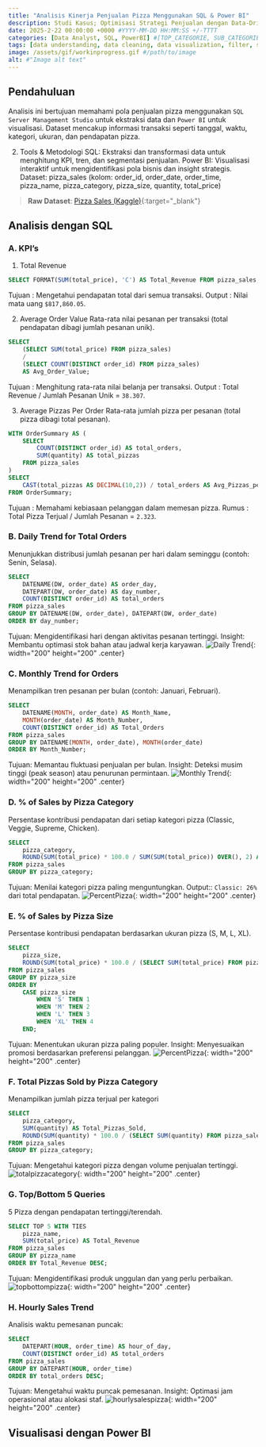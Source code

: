 ```yaml
---
title: "Analisis Kinerja Penjualan Pizza Menggunakan SQL & Power BI"
description: Studi Kasus; Optimisasi Strategi Penjualan dengan Data-Driven Insights.
date: 2025-2-22 00:00:00 +0000 #YYYY-MM-DD HH:MM:SS +/-TTTT
categories: [Data Analyst, SQL, PowerBI] #[TOP_CATEGORIE, SUB_CATEGORIE]
tags: [data understanding, data cleaning, data visualization, filter, software] # TAG names should always be lowercase
image: /assets/gif/workinprogress.gif #/path/to/image
alt: #"Image alt text"
---
```


## Pendahuluan
Analisis ini bertujuan memahami pola penjualan pizza menggunakan `SQL Server Management Studio` untuk ekstraksi data dan `Power BI` untuk visualisasi. Dataset mencakup informasi transaksi seperti tanggal, waktu, kategori, ukuran, dan pendapatan pizza.
<!-- https://www.youtube.com/watch?v=V-s8c6jMRN0 -->

2. Tools & Metodologi
SQL: Ekstraksi dan transformasi data untuk menghitung KPI, tren, dan segmentasi penjualan.
Power BI: Visualisasi interaktif untuk mengidentifikasi pola bisnis dan insight strategis.
Dataset: pizza_sales (kolom: order_id, order_date, order_time, pizza_name, pizza_category, pizza_size, quantity, total_price)

>**Raw Dataset**: [Pizza Sales (Kaggle)](https://www.kaggle.com/datasets/nextmillionaire/pizza-sales-dataset){:target="_blank"}

## Analisis dengan SQL
### A. KPI’s
1. Total Revenue
```sql
SELECT FORMAT(SUM(total_price), 'C') AS Total_Revenue FROM pizza_sales;
```
Tujuan : Mengetahui pendapatan total dari semua transaksi.
Output : Nilai mata uang `$817,860.05`.

2. Average Order Value
Rata-rata nilai pesanan per transaksi (total pendapatan dibagi jumlah pesanan unik).
```sql
SELECT 
    (SELECT SUM(total_price) FROM pizza_sales) 
    / 
    (SELECT COUNT(DISTINCT order_id) FROM pizza_sales) 
    AS Avg_Order_Value;
```
Tujuan : Menghitung rata-rata nilai belanja per transaksi.
Output : Total Revenue / Jumlah Pesanan Unik = `38.307`.

3. Average Pizzas Per Order
Rata-rata jumlah pizza per pesanan (total pizza dibagi total pesanan).
```sql
WITH OrderSummary AS (
    SELECT 
        COUNT(DISTINCT order_id) AS total_orders,
        SUM(quantity) AS total_pizzas
    FROM pizza_sales
)
SELECT 
    CAST(total_pizzas AS DECIMAL(10,2)) / total_orders AS Avg_Pizzas_per_Order
FROM OrderSummary;
```
Tujuan : Memahami kebiasaan pelanggan dalam memesan pizza.
Rumus : Total Pizza Terjual / Jumlah Pesanan = `2.323`.

### B. Daily Trend for Total Orders
Menunjukkan distribusi jumlah pesanan per hari dalam seminggu (contoh: Senin, Selasa).
```sql
SELECT 
    DATENAME(DW, order_date) AS order_day,
    DATEPART(DW, order_date) AS day_number,
    COUNT(DISTINCT order_id) AS total_orders 
FROM pizza_sales
GROUP BY DATENAME(DW, order_date), DATEPART(DW, order_date)
ORDER BY day_number;
```
Tujuan: Mengidentifikasi hari dengan aktivitas pesanan tertinggi.
Insight: Membantu optimasi stok bahan atau jadwal kerja karyawan.
![Daily Trend](/assets/img/dailytrendsql.png){: width="200" height="200" .center}

### C. Monthly Trend for Orders
Menampilkan tren pesanan per bulan (contoh: Januari, Februari).
```sql
SELECT 
    DATENAME(MONTH, order_date) AS Month_Name,
    MONTH(order_date) AS Month_Number,
    COUNT(DISTINCT order_id) AS Total_Orders
FROM pizza_sales
GROUP BY DATENAME(MONTH, order_date), MONTH(order_date)
ORDER BY Month_Number;
```
Tujuan: Memantau fluktuasi penjualan per bulan.
Insight: Deteksi musim tinggi (peak season) atau penurunan permintaan.
![Monthly Trend](/assets/img/monthlytrendsql.png){: width="200" height="200" .center}


### D. % of Sales by Pizza Category
Persentase kontribusi pendapatan dari setiap kategori pizza (Classic, Veggie, Supreme, Chicken).
```sql
SELECT 
    pizza_category,
    ROUND(SUM(total_price) * 100.0 / SUM(SUM(total_price)) OVER(), 2) AS PCT
FROM pizza_sales
GROUP BY pizza_category;
```
Tujuan: Menilai kategori pizza paling menguntungkan.
Output:: `Classic: 26%` dari total pendapatan.
![PercentPizza](/assets/img/percentpizza.png){: width="200" height="200" .center}

### E. % of Sales by Pizza Size
Persentase kontribusi pendapatan berdasarkan ukuran pizza (S, M, L, XL).
```sql
SELECT 
    pizza_size,
    ROUND(SUM(total_price) * 100.0 / (SELECT SUM(total_price) FROM pizza_sales), 2) AS PCT
FROM pizza_sales
GROUP BY pizza_size
ORDER BY 
    CASE pizza_size 
        WHEN 'S' THEN 1 
        WHEN 'M' THEN 2 
        WHEN 'L' THEN 3 
        WHEN 'XL' THEN 4 
    END;
```
Tujuan: Menentukan ukuran pizza paling populer.
Insight: Menyesuaikan promosi berdasarkan preferensi pelanggan.
![PercentPizza](/assets/img/pizzasize.png){: width="200" height="200" .center}

### F. Total Pizzas Sold by Pizza Category
Menampilkan jumlah pizza terjual per kategori
```sql
SELECT 
    pizza_category,
    SUM(quantity) AS Total_Pizzas_Sold,
    ROUND(SUM(quantity) * 100.0 / (SELECT SUM(quantity) FROM pizza_sales), 2) AS PCT
FROM pizza_sales
GROUP BY pizza_category;
```
Tujuan: Mengetahui kategori pizza dengan volume penjualan tertinggi.
![totalpizzacategory](/assets/img/totalpizzacategory.png){: width="200" height="200" .center}

### G. Top/Bottom 5 Queries
5 Pizza dengan pendapatan tertinggi/terendah.
```sql
SELECT TOP 5 WITH TIES 
    pizza_name, 
    SUM(total_price) AS Total_Revenue
FROM pizza_sales
GROUP BY pizza_name
ORDER BY Total_Revenue DESC;
```
Tujuan: Mengidentifikasi produk unggulan dan yang perlu perbaikan.
![topbottompizza](/assets/img/topbottompizza.png){: width="200" height="200" .center}

### H. Hourly Sales Trend
Analisis waktu pemesanan puncak:
```sql
SELECT 
    DATEPART(HOUR, order_time) AS hour_of_day,
    COUNT(DISTINCT order_id) AS total_orders
FROM pizza_sales
GROUP BY DATEPART(HOUR, order_time)
ORDER BY total_orders DESC;
```
Tujuan: Mengetahui waktu puncak pemesanan.
Insight: Optimasi jam operasional atau alokasi staf.
![hourlysalespizza](/assets/img/hourlysalespizza.png){: width="200" height="200" .center}

## Visualisasi dengan Power BI
<!-- Dashboard Interaktif:
Integrasi data dari SQL ke Power BI untuk visualisasi tren, komposisi penjualan, dan KPI real-time.
Contoh visual: Line chart untuk tren bulanan, pie chart untuk kontribusi kategori, heat map untuk jam sibuk.
Kesimpulan
Kombinasi SQL untuk analisis data dan Power BI untuk visualisasi memungkinkan pengambilan keputusan berbasis data, seperti:

Fokus pada kategori/ukuran pizza dengan kontribusi tertinggi.
Optimasi operasional berdasarkan tren harian/jam.
Strategi promosi untuk pizza berkinerja rendah.
Next Step : Implementasi rekomendasi ke dalam strategi bisnis untuk meningkatkan pendapatan dan kepuasan pelanggan.

Visualisasi dengan Power BI
Dashboard Interaktif :
KPI Visuals : Total Revenue, Avg Order Value, dan Avg Pizzas per Order.
Line Chart : Tren harian/bulanan penjualan.
Pie Chart : Distribusi penjualan per kategori dan ukuran pizza.
Heatmap : Pola waktu pemesanan puncak.
Insight Kunci dari Visualisasi :
Kategori Supreme mendominasi 35% pendapatan.
Ukuran L menjadi pilihan utama pelanggan (42% dari total penjualan).
Akhir pekan menyumbang 60% dari total pesanan.

Kesimpulan
Temuan Utama :
Kategori pizza tertentu (misal: Supreme) mendominasi pendapatan.
Waktu pemesanan puncak adalah pukul 18:00–20:00.
Pizza ukuran L dan XL menyumbang >60% pendapatan.
Rekomendasi :
Tingkatkan promosi untuk kategori/ukuran pizza berkinerja tinggi.
Evaluasi menu pizza dengan penjualan terendah.
Optimalkan strategi pemasaran di jam-jam sibuk. -->
